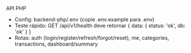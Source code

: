 API PHP

- Config: backend-php/.env (copie .env.example para .env)
- Teste rápido: GET /api/v1/health deve retornar { data: { status: 'ok', db: 'ok' } }
- Rotas: auth (login/register/refresh/forgot/reset), me, categories, transactions, dashboard/summary
